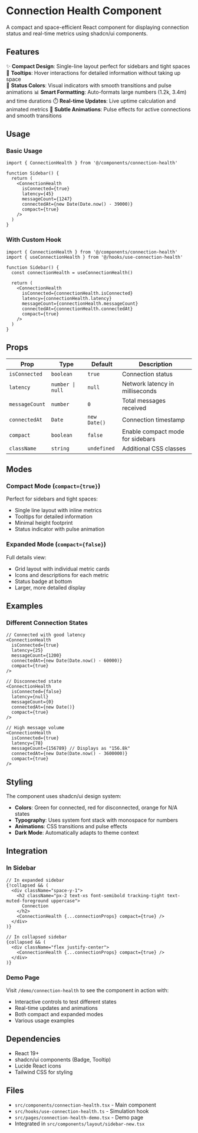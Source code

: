 # Connection Health Component

A compact and space-efficient React component for displaying connection status and real-time metrics using shadcn/ui components.

## Features

✨ **Compact Design**: Single-line layout perfect for sidebars and tight spaces
🎯 **Tooltips**: Hover interactions for detailed information without taking up space  
🎨 **Status Colors**: Visual indicators with smooth transitions and pulse animations
📊 **Smart Formatting**: Auto-formats large numbers (1.2k, 3.4m) and time durations
⏱️ **Real-time Updates**: Live uptime calculation and animated metrics
🌊 **Subtle Animations**: Pulse effects for active connections and smooth transitions

## Usage

### Basic Usage

```tsx
import { ConnectionHealth } from '@/components/connection-health'

function Sidebar() {
  return (
    <ConnectionHealth
      isConnected={true}
      latency={45}
      messageCount={1247}
      connectedAt={new Date(Date.now() - 39000)}
      compact={true}
    />
  )
}
```

### With Custom Hook

```tsx
import { ConnectionHealth } from '@/components/connection-health'
import { useConnectionHealth } from '@/hooks/use-connection-health'

function Sidebar() {
  const connectionHealth = useConnectionHealth()
  
  return (
    <ConnectionHealth
      isConnected={connectionHealth.isConnected}
      latency={connectionHealth.latency}
      messageCount={connectionHealth.messageCount}
      connectedAt={connectionHealth.connectedAt}
      compact={true}
    />
  )
}
```

## Props

| Prop | Type | Default | Description |
|------|------|---------|-------------|
| `isConnected` | `boolean` | `true` | Connection status |
| `latency` | `number \| null` | `null` | Network latency in milliseconds |
| `messageCount` | `number` | `0` | Total messages received |
| `connectedAt` | `Date` | `new Date()` | Connection timestamp |
| `compact` | `boolean` | `false` | Enable compact mode for sidebars |
| `className` | `string` | `undefined` | Additional CSS classes |

## Modes

### Compact Mode (`compact={true}`)
Perfect for sidebars and tight spaces:
- Single line layout with inline metrics
- Tooltips for detailed information
- Minimal height footprint
- Status indicator with pulse animation

### Expanded Mode (`compact={false}`)
Full details view:
- Grid layout with individual metric cards
- Icons and descriptions for each metric
- Status badge at bottom
- Larger, more detailed display

## Examples

### Different Connection States

```tsx
// Connected with good latency
<ConnectionHealth
  isConnected={true}
  latency={25}
  messageCount={1200}
  connectedAt={new Date(Date.now() - 60000)}
  compact={true}
/>

// Disconnected state
<ConnectionHealth
  isConnected={false}
  latency={null}
  messageCount={0}
  connectedAt={new Date()}
  compact={true}
/>

// High message volume
<ConnectionHealth
  isConnected={true}
  latency={78}
  messageCount={156789} // Displays as "156.8k"
  connectedAt={new Date(Date.now() - 3600000)}
  compact={true}
/>
```

## Styling

The component uses shadcn/ui design system:
- **Colors**: Green for connected, red for disconnected, orange for N/A states
- **Typography**: Uses system font stack with monospace for numbers
- **Animations**: CSS transitions and pulse effects
- **Dark Mode**: Automatically adapts to theme context

## Integration

### In Sidebar
```tsx
// In expanded sidebar
{!collapsed && (
  <div className="space-y-1">
    <h2 className="px-2 text-xs font-semibold tracking-tight text-muted-foreground uppercase">
      Connection
    </h2>
    <ConnectionHealth {...connectionProps} compact={true} />
  </div>
)}

// In collapsed sidebar  
{collapsed && (
  <div className="flex justify-center">
    <ConnectionHealth {...connectionProps} compact={true} />
  </div>
)}
```

### Demo Page
Visit `/demo/connection-health` to see the component in action with:
- Interactive controls to test different states
- Real-time updates and animations
- Both compact and expanded modes
- Various usage examples

## Dependencies

- React 19+
- shadcn/ui components (Badge, Tooltip)
- Lucide React icons
- Tailwind CSS for styling

## Files

- `src/components/connection-health.tsx` - Main component
- `src/hooks/use-connection-health.ts` - Simulation hook  
- `src/pages/connection-health-demo.tsx` - Demo page
- Integrated in `src/components/layout/sidebar-new.tsx`